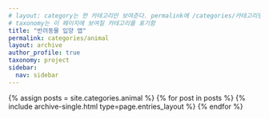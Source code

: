 ```yaml
---
# layout: category는 한 카테고리만 보여준다. permalink에 /categories/카테고리명 형식으로 작성한다
# taxonomy는 이 페이지에 보여질 카테고리를 표기함
title: "반려동물 입양 앱"
permalink: categories/animal
layout: archive
author_profile: true
taxonomy: project
sidebar:
  nav: sidebar
---
```


{% assign posts = site.categories.animal %}
{% for post in posts %} {% include archive-single.html type=page.entries_layout %} {% endfor %}
